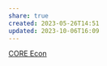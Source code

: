 ```yaml
---
share: true
created: 2023-05-26T14:51
updated: 2023-10-06T16:09
---
```

[CORE Econ](https://www.core-econ.org)
